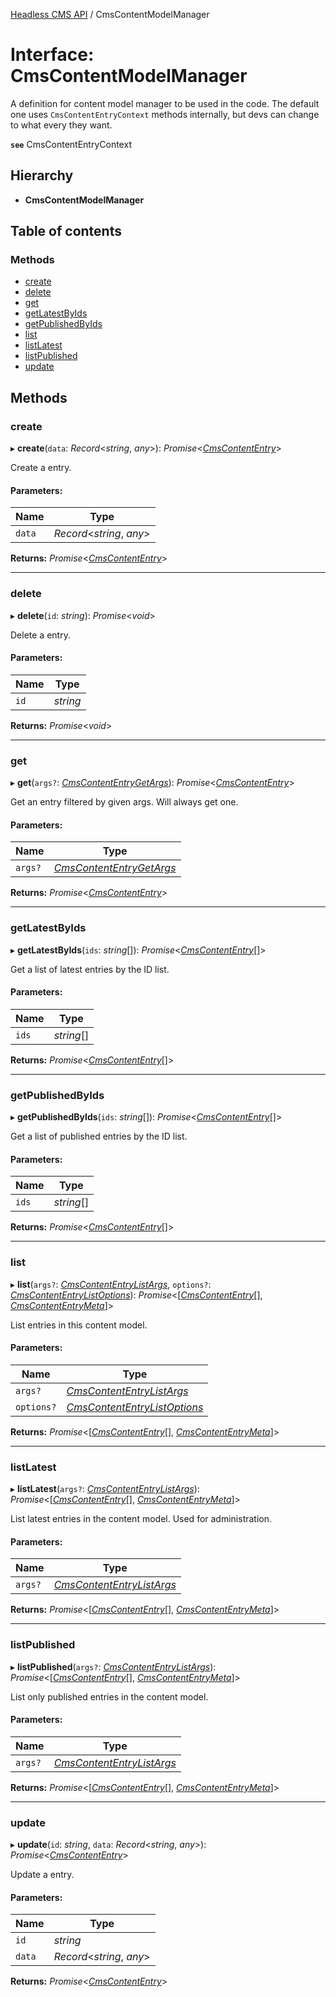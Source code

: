 [Headless CMS API](../index) / CmsContentModelManager

# Interface: CmsContentModelManager

A definition for content model manager to be used in the code.
The default one uses `CmsContentEntryContext` methods internally, but devs can change to what every they want.

**`see`** CmsContentEntryContext

## Hierarchy

* **CmsContentModelManager**

## Table of contents

### Methods

- [create](cmscontentmodelmanager.md#create)
- [delete](cmscontentmodelmanager.md#delete)
- [get](cmscontentmodelmanager.md#get)
- [getLatestByIds](cmscontentmodelmanager.md#getlatestbyids)
- [getPublishedByIds](cmscontentmodelmanager.md#getpublishedbyids)
- [list](cmscontentmodelmanager.md#list)
- [listLatest](cmscontentmodelmanager.md#listlatest)
- [listPublished](cmscontentmodelmanager.md#listpublished)
- [update](cmscontentmodelmanager.md#update)

## Methods

### create

▸ **create**(`data`: *Record*<*string*, *any*\>): *Promise*<[*CmsContentEntry*](cmscontententry.md)\>

Create a entry.

#### Parameters:

Name | Type |
------ | ------ |
`data` | *Record*<*string*, *any*\> |

**Returns:** *Promise*<[*CmsContentEntry*](cmscontententry.md)\>

___

### delete

▸ **delete**(`id`: *string*): *Promise*<*void*\>

Delete a entry.

#### Parameters:

Name | Type |
------ | ------ |
`id` | *string* |

**Returns:** *Promise*<*void*\>

___

### get

▸ **get**(`args?`: [*CmsContentEntryGetArgs*](cmscontententrygetargs.md)): *Promise*<[*CmsContentEntry*](cmscontententry.md)\>

Get an entry filtered by given args. Will always get one.

#### Parameters:

Name | Type |
------ | ------ |
`args?` | [*CmsContentEntryGetArgs*](cmscontententrygetargs.md) |

**Returns:** *Promise*<[*CmsContentEntry*](cmscontententry.md)\>

___

### getLatestByIds

▸ **getLatestByIds**(`ids`: *string*[]): *Promise*<[*CmsContentEntry*](cmscontententry.md)[]\>

Get a list of latest entries by the ID list.

#### Parameters:

Name | Type |
------ | ------ |
`ids` | *string*[] |

**Returns:** *Promise*<[*CmsContentEntry*](cmscontententry.md)[]\>

___

### getPublishedByIds

▸ **getPublishedByIds**(`ids`: *string*[]): *Promise*<[*CmsContentEntry*](cmscontententry.md)[]\>

Get a list of published entries by the ID list.

#### Parameters:

Name | Type |
------ | ------ |
`ids` | *string*[] |

**Returns:** *Promise*<[*CmsContentEntry*](cmscontententry.md)[]\>

___

### list

▸ **list**(`args?`: [*CmsContentEntryListArgs*](cmscontententrylistargs.md), `options?`: [*CmsContentEntryListOptions*](cmscontententrylistoptions.md)): *Promise*<[[*CmsContentEntry*](cmscontententry.md)[], [*CmsContentEntryMeta*](cmscontententrymeta.md)]\>

List entries in this content model.

#### Parameters:

Name | Type |
------ | ------ |
`args?` | [*CmsContentEntryListArgs*](cmscontententrylistargs.md) |
`options?` | [*CmsContentEntryListOptions*](cmscontententrylistoptions.md) |

**Returns:** *Promise*<[[*CmsContentEntry*](cmscontententry.md)[], [*CmsContentEntryMeta*](cmscontententrymeta.md)]\>

___

### listLatest

▸ **listLatest**(`args?`: [*CmsContentEntryListArgs*](cmscontententrylistargs.md)): *Promise*<[[*CmsContentEntry*](cmscontententry.md)[], [*CmsContentEntryMeta*](cmscontententrymeta.md)]\>

List latest entries in the content model. Used for administration.

#### Parameters:

Name | Type |
------ | ------ |
`args?` | [*CmsContentEntryListArgs*](cmscontententrylistargs.md) |

**Returns:** *Promise*<[[*CmsContentEntry*](cmscontententry.md)[], [*CmsContentEntryMeta*](cmscontententrymeta.md)]\>

___

### listPublished

▸ **listPublished**(`args?`: [*CmsContentEntryListArgs*](cmscontententrylistargs.md)): *Promise*<[[*CmsContentEntry*](cmscontententry.md)[], [*CmsContentEntryMeta*](cmscontententrymeta.md)]\>

List only published entries in the content model.

#### Parameters:

Name | Type |
------ | ------ |
`args?` | [*CmsContentEntryListArgs*](cmscontententrylistargs.md) |

**Returns:** *Promise*<[[*CmsContentEntry*](cmscontententry.md)[], [*CmsContentEntryMeta*](cmscontententrymeta.md)]\>

___

### update

▸ **update**(`id`: *string*, `data`: *Record*<*string*, *any*\>): *Promise*<[*CmsContentEntry*](cmscontententry.md)\>

Update a entry.

#### Parameters:

Name | Type |
------ | ------ |
`id` | *string* |
`data` | *Record*<*string*, *any*\> |

**Returns:** *Promise*<[*CmsContentEntry*](cmscontententry.md)\>
